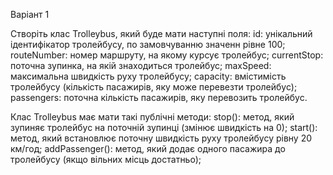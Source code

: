 Варіант 1

Створіть клас Trolleybus, який буде мати наступні поля:
id: унікальний ідентифікатор тролейбусу, по замовчуванню значенн рівне 100;
routeNumber: номер маршруту, на якому курсує тролейбус;
currentStop: поточна зупинка, на якій знаходиться тролейбус;
maxSpeed: максимальна швидкість руху тролейбусу;
capacity: вмістимість тролейбусу (кількість пасажирів, яку може перевезти тролейбус);
passengers: поточна кількість пасажирів, яку перевозить тролейбус.

Клас Trolleybus має мати такі публічні методи:
stop(): метод, який зупиняє тролейбус на поточній зупинці (змінює швидкість на 0);
start(): метод, який встановлює поточну швидкість руху тролейбусу рівну 20 км/год;
addPassenger(): метод, який додає одного пасажира до тролейбусу (якщо вільних місць достатньо);
